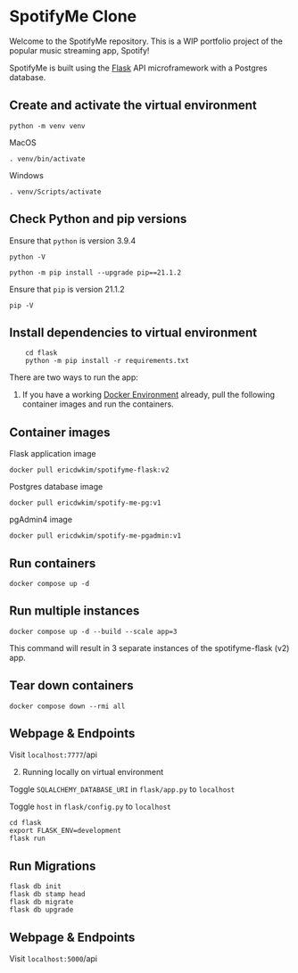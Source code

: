 # SpotifyMe Clone 

Welcome to the SpotifyMe repository. This is a WIP portfolio project of the popular music streaming app, Spotify!

SpotifyMe is built using the [Flask](https://flask.palletsprojects.com/en/2.0.x/) API microframework with a Postgres database. 


## Create and activate the virtual environment

`python -m venv venv`

MacOS

`. venv/bin/activate`

Windows

`. venv/Scripts/activate`

## Check Python and pip versions 

Ensure that `python` is version 3.9.4

`python -V`

`python -m pip install --upgrade pip==21.1.2`

Ensure that `pip` is version 21.1.2

`pip -V`


## Install dependencies to virtual environment

```
    cd flask
    python -m pip install -r requirements.txt
```

There are two ways to run the app:

1. If you have a working [Docker Environment](https://docs.docker.com/engine/) already, pull the following container images and run the containers.

## Container images

Flask application image

`docker pull ericdwkim/spotifyme-flask:v2`

Postgres database image

`docker pull ericdwkim/spotify-me-pg:v1`

pgAdmin4 image 

`docker pull ericdwkim/spotify-me-pgadmin:v1`

## Run containers

`docker compose up -d`

## Run multiple instances

`docker compose up -d --build --scale app=3` 

This command will result in 3 separate instances of the spotifyme-flask (v2) app. 

## Tear down containers

`docker compose down --rmi all`

## Webpage & Endpoints

Visit `localhost:7777`/api 


2. Running locally on virtual environment

Toggle `SQLALCHEMY_DATABASE_URI` in `flask/app.py` to `localhost` 

Toggle `host` in `flask/config.py` to `localhost` 

```
cd flask
export FLASK_ENV=development
flask run
```

## Run Migrations

```
flask db init
flask db stamp head
flask db migrate
flask db upgrade
```

## Webpage & Endpoints

Visit `localhost:5000`/api 
